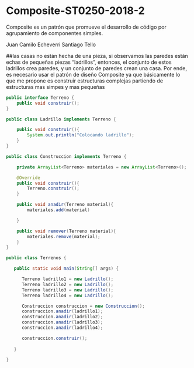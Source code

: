 # Composite-ST0250-2018-2
Composite es un patrón que promueve el desarrollo de código por agrupamiento de componentes simples.

Juan Camilo Echeverri
Santiago Tello

##las casas no están hecha de una pieza, si observamos las paredes están echas de pequeñas piezas “ladrillos”, entonces, el conjunto de estos ladrillos crea paredes, y un conjunto de paredes crean una casa. Por ende, es necesario usar el patrón de diseño Composite ya que básicamente lo que me propone es construir estructuras complejas partiendo de estructuras mas simpes y mas pequeñas 



```java
public interface Terreno {
	public void construir();
}
```


```java
public class Ladrillo implements Terreno {

	public void construir(){
		System.out.println("Colocando ladrillo");
	}
}

```


```java
public class Construccion implements Terreno {

	private ArrayList<Terreno> materiales = new ArrayList<Terreno>();

	@Override
	public void construir(){
        Terreno.construir();
	}

	public void anadir(Terreno material){
		materiales.add(material)

	}

	public void remover(Terreno material){
		materiales.remove(material);
	}
}

```



```java
public class Terrenos {

   public static void main(String[] args) {

   	  Terreno ladrillo1 = new Ladrillo();
   	  Terreno ladrillo2 = new Ladrillo();
   	  Terreno ladrillo3 = new Ladrillo();
   	  Terreno ladrillo4 = new Ladrillo();

   	  Construccion construccion = new Construccion();
   	  construccion.anadir(ladrillo1);
   	  construccion.anadir(ladrillo2);
   	  construccion.anadir(ladrillo3);
   	  construccion.anadir(ladrillo4);

   	  construccion.construir();
   	
   }

}
```
